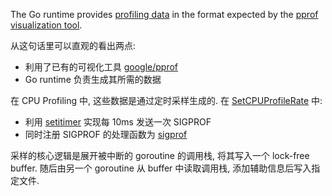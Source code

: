 The Go runtime provides [profiling data](https://pkg.go.dev/runtime/pprof)
in the format expected by the
[pprof visualization tool](https://github.com/google/pprof/blob/main/doc/README.md).

从这句话里可以直观的看出两点:
- 利用了已有的可视化工具 [google/pprof](https://github.com/google/pprof)
- Go runtime 负责生成其所需的数据

在 CPU Profiling 中, 这些数据是通过定时采样生成的.
在 [SetCPUProfileRate](https://github.com/golang/go/blob/master/src/runtime/cpuprof.go#L68) 中:
- 利用 [setitimer](https://linux.die.net/man/2/setitimer) 实现每 10ms 发送一次 SIGPROF
- 同时注册 SIGPROF 的处理函数为 [sigprof](https://github.com/golang/go/blob/master/src/runtime/proc.go#L5285)

采样的核心逻辑是展开被中断的 goroutine 的调用栈, 将其写入一个 lock-free buffer.
随后由另一个 goroutine 从 buffer 中读取调用栈, 添加辅助信息后写入指定文件.
